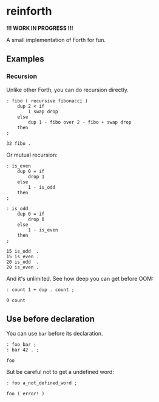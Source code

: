 # reinforth

**!!! WORK IN PROGRESS !!!**

A small implementation of Forth for fun.

## Examples

### Recursion

Unlike other Forth, you can do recursion directly.

```
: fibo ( recursive fibonacci )
    dup 2 < if
        1 swap drop
    else
        dup 1 - fibo over 2 - fibo + swap drop
    then
;

32 fibo .
```
Or mutual recursion:

```
: is_even
    dup 0 = if
        drop 1
    else
        1 - is_odd
    then
;

: is_odd
    dup 0 = if
        drop 0
    else
        1 - is_even
    then
;

15 is_odd  .
15 is_even .
20 is_odd  .
20 is_even .
```

And it's unlimited. See how deep you can get before OOM:

```
: count 1 + dup . count ;

0 count
```

## Use before declaration

You can use `bar` before its declaration.

```
: foo bar ;
: bar 42 . ;

foo
```

But be careful not to get a undefined word:

```
: foo a_not_defined_word ;

foo ( error! )
```

